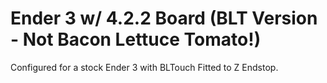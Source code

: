 # Ender 3 w/ 4.2.2 Board (BLT Version - Not Bacon Lettuce Tomato!)
Configured for a stock Ender 3 with BLTouch Fitted to Z Endstop.